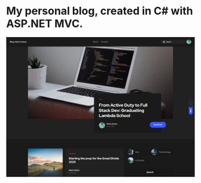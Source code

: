 # My personal blog, created in C# with ASP.NET MVC.

![](https://raw.githubusercontent.com/markanator/csharp_AmbroBlogProject/main/_docs/sitePreview.png)
